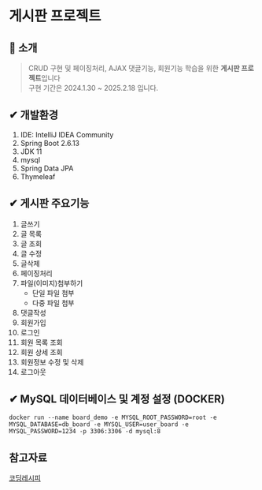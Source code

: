 # 게시판 프로젝트
## :mega: 소개
>CRUD 구현 및 페이징처리, AJAX 댓글기능, 회원기능 학습을 위한 **게시판 프로젝트**입니다  
>구현 기간은 2024.1.30 ~ 2025.2.18 입니다.
## ✔ 개발환경
1. IDE: IntelliJ IDEA Community
2. Spring Boot 2.6.13
3. JDK 11
4. mysql
5. Spring Data JPA
6. Thymeleaf

## ✔ 게시판 주요기능
1. 글쓰기
2. 글 목록
3. 글 조회
4. 글 수정
5. 글삭제
6. 페이징처리
7. 파일(이미지)첨부하기
   - 단일 파일 첨부
   - 다중 파일 첨부
8. 댓글작성
9. 회원가입
10. 로그인
11. 회원 목록 조회
12. 회원 상세 조회
13. 회원정보 수정 및 삭제
14. 로그아웃
    
## ✔ MySQL 데이터베이스 및 계정 설정 (DOCKER)
```
docker run --name board_demo -e MYSQL_ROOT_PASSWORD=root -e MYSQL_DATABASE=db_board -e MYSQL_USER=user_board -e MYSQL_PASSWORD=1234 -p 3306:3306 -d mysql:8
```

## 참고자료
[코딩레시피](https://www.youtube.com/watch?v=YshcPPHClR4&list=PLV9zd3otBRt7jmXvwCkmvJ8dH5tR_20c0)

